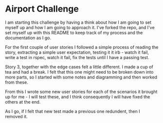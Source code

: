 Airport Challenge
=================

I am starting this challenge by having a think about how I am going to set myself up and how I am going to approach it. I've forked the repo, and I've set myself up with this README to keep track of my process and the documentation as I go. 

For the first couple of user stories I followed a simple process of reading the story, extracting a simple user expectation, testing it it irb - watch it fail, write a test in rspec, watch it fail, fix the tests until I have a passing test. 

Story 3, together with the edge cases felt a little different. I made a cup of tea and had a break. I felt that this one might need to be broken down into more parts, so I started with some notes and diagramming and then worked from these. 

From this I wrote some new user stories for each of the scenarios it brought up for me - I will test these, and I think consequently I will have fixed the others at the end.

As I go, if I felt that new test made a previous one redundent, then I removed it. 